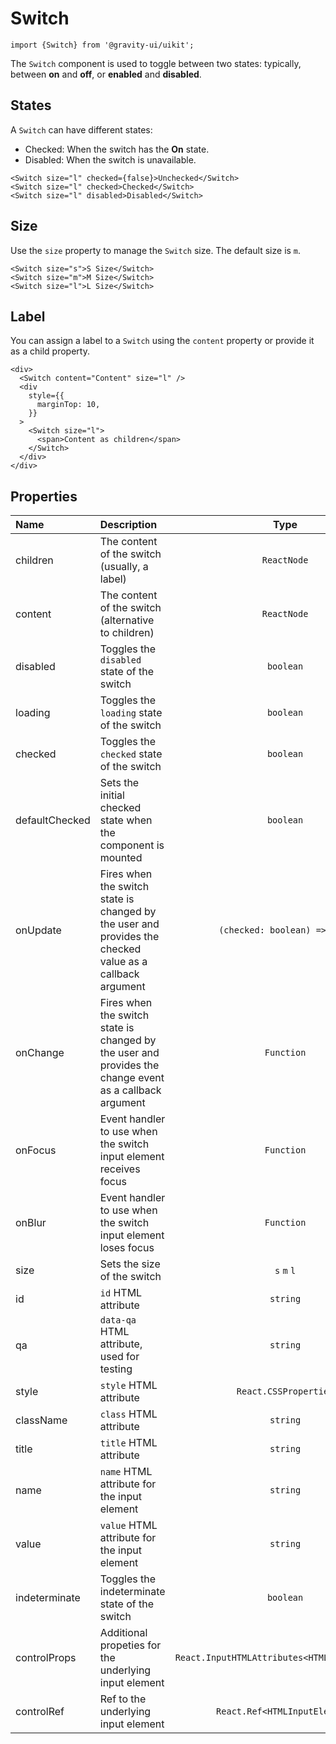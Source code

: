 <!--GITHUB_BLOCK-->

# Switch

<!--/GITHUB_BLOCK-->

```tsx
import {Switch} from '@gravity-ui/uikit';
```

The `Switch` component is used to toggle between two states: typically, between **on** and **off**, or **enabled** and **disabled**.

## States

A `Switch` can have different states:

- Checked: When the switch has the **On** state.
- Disabled: When the switch is unavailable.

<!--LANDING_BLOCK

<ExampleBlock
    code={`
<Switch size="l" checked={false}>Unchecked</Switch>
<Switch size="l" checked>Checked</Switch>
<Switch size="l" disabled>Disabled</Switch>
`}
>
    <UIKit.Switch size="l" checked={false}>Unchecked</UIKit.Switch>
    <UIKit.Switch size="l" checked>Checked</UIKit.Switch>
    <UIKit.Switch size="l" disabled>Disabled</UIKit.Switch>
</ExampleBlock>

LANDING_BLOCK-->

<!--GITHUB_BLOCK-->

```tsx
<Switch size="l" checked={false}>Unchecked</Switch>
<Switch size="l" checked>Checked</Switch>
<Switch size="l" disabled>Disabled</Switch>
```

<!--/GITHUB_BLOCK-->

## Size

Use the `size` property to manage the `Switch` size. The default size is `m`.

<!--LANDING_BLOCK

<ExampleBlock
    code={`
<Switch size="s">S Size</Switch>
<Switch size="m">M Size</Switch>
<Switch size="l">L Size</Switch>
`}
>
    <UIKit.Switch size="s">S Size</UIKit.Switch>
    <UIKit.Switch size="m">M Size</UIKit.Switch>
    <UIKit.Switch size="l">L Size</UIKit.Switch>
</ExampleBlock>

LANDING_BLOCK-->

<!--GITHUB_BLOCK-->

```tsx
<Switch size="s">S Size</Switch>
<Switch size="m">M Size</Switch>
<Switch size="l">L Size</Switch>
```

<!--/GITHUB_BLOCK-->

## Label

You can assign a label to a `Switch` using the `content` property or provide it as a child property.

<!--LANDING_BLOCK

<ExampleBlock
    code={`
<div>
  <Switch content="Content" size="l" />
  <div
    style={{
      marginTop: 10,
    }}
  >
    <Switch size="l">
      <span>Content as children</span>
    </Switch>
  </div>
</div>
`}
>
<div>
  <UIKit.Switch content="Content" size="l" />
  <div
    style={{
      marginTop: 10,
    }}
  >
    <UIKit.Switch size="l">
      <span>Content as children</span>
    </UIKit.Switch>
  </div>
</div>
</ExampleBlock>

LANDING_BLOCK-->

<!--GITHUB_BLOCK-->

```tsx
<div>
  <Switch content="Content" size="l" />
  <div
    style={{
      marginTop: 10,
    }}
  >
    <Switch size="l">
      <span>Content as children</span>
    </Switch>
  </div>
</div>
```

<!--/GITHUB_BLOCK-->

## Properties

| Name           | Description                                                                                              |                     Type                      | Default |
| :------------- | :------------------------------------------------------------------------------------------------------- | :-------------------------------------------: | :-----: |
| children       | The content of the switch (usually, a label)                                                             |                  `ReactNode`                  |         |
| content        | The content of the switch (alternative to children)                                                      |                  `ReactNode`                  |         |
| disabled       | Toggles the `disabled` state of the switch                                                               |                   `boolean`                   | `false` |
| loading        | Toggles the `loading` state of the switch                                                                |                   `boolean`                   | `false` |
| checked        | Toggles the `checked` state of the switch                                                                |                   `boolean`                   | `false` |
| defaultChecked | Sets the initial checked state when the component is mounted                                             |                   `boolean`                   | `false` |
| onUpdate       | Fires when the switch state is changed by the user and provides the checked value as a callback argument |         `(checked: boolean) => void`          |         |
| onChange       | Fires when the switch state is changed by the user and provides the change event as a callback argument  |                  `Function`                   |         |
| onFocus        | Event handler to use when the switch input element receives focus                                        |                  `Function`                   |         |
| onBlur         | Event handler to use when the switch input element loses focus                                           |                  `Function`                   |         |
| size           | Sets the size of the switch                                                                              |                  `s` `m` `l`                  |   `m`   |
| id             | `id` HTML attribute                                                                                      |                   `string`                    |         |
| qa             | `data-qa` HTML attribute, used for testing                                                               |                   `string`                    |         |
| style          | `style` HTML attribute                                                                                   |             `React.CSSProperties`             |         |
| className      | `class` HTML attribute                                                                                   |                   `string`                    |         |
| title          | `title` HTML attribute                                                                                   |                   `string`                    |         |
| name           | `name` HTML attribute for the input element                                                              |                   `string`                    |         |
| value          | `value` HTML attribute for the input element                                                             |                   `string`                    |         |
| indeterminate  | Toggles the indeterminate state of the switch                                                            |                   `boolean`                   | `false` |
| controlProps   | Additional propeties for the underlying input element                                                    | `React.InputHTMLAttributes<HTMLInputElement>` |         |
| controlRef     | Ref to the underlying input element                                                                      |         `React.Ref<HTMLInputElement>`         |         |
